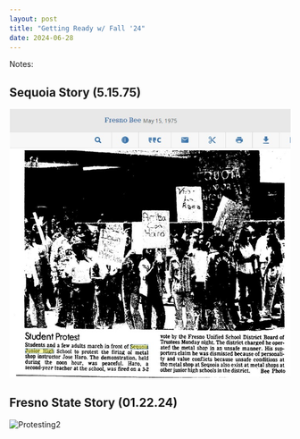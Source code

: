 ```yaml
---
layout: post
title: "Getting Ready w/ Fall '24"
date: 2024-06-28
---
```


Notes:

## Sequoia Story (5.15.75)
![Protesting1](https://github.com/everestso/everestso.github.io/blob/master/img/Protesting123.jpg "Protesting1")

## Fresno State Story (01.22.24)
<img src="https://github.com/everestso/everestso.github.io/blob/master/img/Protesting2.jpg" alt="Protesting2" width="50%" height="auto"> 
 
